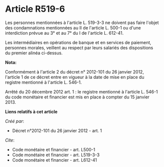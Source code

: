 # Article R519-6

Les personnes mentionnées à l'article L. 519-3-3 ne doivent pas faire l'objet des condamnations mentionnées au II de
l'article L. 500-1 ou d'une interdiction prévue au 3° et au 7° du I de l'article L. 612-41. 

Les intermédiaires en opérations de banque et en services de paiement, personnes morales, veillent au respect par leurs
salariés des dispositions du premier alinéa ci-dessus.

**Nota:**

Conformément à l'article 2 du décret n° 2012-101 du 26 janvier 2012, l'article 1 de ce décret entre en vigueur à la date de
mise en place du registre mentionné à l'article L. 546-1. 

Arrêté du 20 décembre 2012 art. 1 : le registre mentionné à l'article L. 546-1 du code monétaire et financier est  mis en
place  à compter du 15 janvier 2013.

**Liens relatifs à cet article**

_Créé par_:

  - Décret n°2012-101 du 26 janvier 2012 - art. 1

_Cite_:

  - Code monétaire et financier - art. L500-1
  - Code monétaire et financier - art. L519-3-3
  - Code monétaire et financier - art. L612-41
